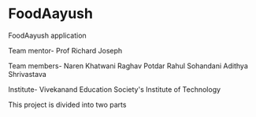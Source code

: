 # FoodAayush
FoodAayush application


Team mentor-
Prof Richard Joseph

Team members- 
Naren Khatwani
Raghav Potdar
Rahul Sohandani
Adithya Shrivastava

Institute-
Vivekanand Education Society's Institute of Technology


This project is divided into two parts
